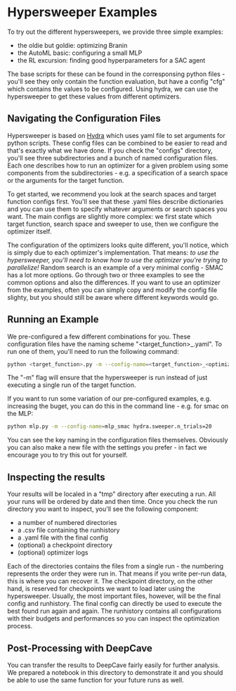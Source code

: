 # Hypersweeper Examples

To try out the different hypersweepers, we provide three simple examples:
- the oldie but goldie: optimizing Branin
- the AutoML basic: configuring a small MLP
- the RL excursion: finding good hyperparameters for a SAC agent

The base scripts for these can be found in the corresponsing python files - you'll see they only contain the function evaluation, but have a config "cfg" which contains the values to be configured. Using hydra, we can use the hypersweeper to get these values from different optimizers.

## Navigating the Configuration Files

Hypersweeper is based on [Hydra](https://hydra.cc/) which uses yaml file to set arguments for python scripts. 
These config files can be combined to be easier to read and that's exactly what we have done.
If you check the "configs" directory, you'll see three subdirectories and a bunch of named configuration files.
Each one describes how to run an optimizer for a given problem using some components from the subdirectories - e.g. a specification of a search space or the arguments for the target function.

To get started, we recommend you look at the search spaces and target function configs first. You'll see that these .yaml files describe dictionaries and you can use them to specify whatever arguments or search spaces you want.
The main configs are slightly more complex: we first state which target function, search space and sweeper to use, then we configure the optimizer itself.

The configuration of the optimizers looks quite different, you'll notice, which is simply due to each optimizer's implementation. That means: *to use the hypersweeper, you'll need to know how to use the optimizer you're trying to parallelize!* Random search is an example of a very minimal config - SMAC has a lot more options. Go through two or three examples to see the common options and also the differences. If you want to use an optimizer from the examples, often you can simply copy and modify the config file slighty, but you should still be aware where different keywords would go.

## Running an Example

We pre-configured a few different combinations for you. These configuration files have the naming scheme "<target_function>_<optimizer>.yaml". To run one of them, you'll need to run the following command:

```bash
python <target_function>.py -m --config-name=<target_function>_<optimizer>
```

The "-m" flag will ensure that the hypersweeper is run instead of just executing a single run of the target function. 

If you want to run some variation of our pre-configured examples, e.g. increasing the buget, you can do this in the command line - e.g. for smac on the MLP:

```bash
python mlp.py -m --config-name=mlp_smac hydra.sweeper.n_trials=20
```

You can see the key naming in the configuration files themselves. Obviously you can also make a new file with the settings you prefer - in fact we encourage you to try this out for yourself.

## Inspecting the results

Your results will be localed in a "tmp" directory after executing a run. All your runs will be ordered by date and then time. Once you check the run directory you want to inspect, you'll see the following component:
- a number of numbered directories
- a .csv file containing the runhistory
- a .yaml file with the final config
- (optional) a checkpoint directory
- (optional) optimizer logs

Each of the directories contains the files from a single run - the numbering represents the order they were run in. That means if you write per-run data, this is where you can recover it. The checkpoint directory, on the other hand, is reserved for checkpoints we want to load later using the hypersweeper. 
Usually, the most important files, however, will be the final config and runhistory. The final config can directly be used to execute the best found run again and again. 
The runhistory contains all configurations with their budgets and performances so you can inspect the optimization process. 

## Post-Processing with DeepCave
You can transfer the results to DeepCave fairly easily for further analysis. We prepared a notebook in this directory to demonstrate it and you should be able to use the same function for your future runs as well.